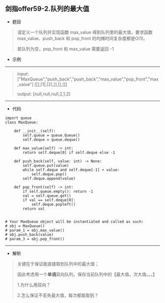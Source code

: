 剑指offer59-2.队列的最大值
----------
 - 题目
>请定义一个队列并实现函数 max_value 得到队列里的最大值，要求函数max_value、push_back 和 pop_front 的均摊时间复杂度都是O(1)。
>
>若队列为空，pop_front 和 max_value 需要返回 -1
>
 - 示例
 ----------
> input:["MaxQueue","push_back","push_back","max_value","pop_front","max_value"] [[],[1],[2],[],[],[]]
> 
> output: [null,null,null,2,1,2]
 ----------
 - 代码
 >
>
    import queue
    class MaxQueue:
    
        def __init__(self):
            self.queue = queue.Queue()
            self.deque = queue.deque()
    
        def max_value(self) -> int:
            return self.deque[0] if self.deque else -1
    
        def push_back(self, value: int) -> None:
            self.queue.put(value)
            while self.deque and self.deque[-1] < value:
                self.deque.pop()
            self.deque.append(value)
    
        def pop_front(self) -> int:
            if self.queue.empty(): return -1
            val = self.queue.get()
            if val == self.deque[0]:
                self.deque.popleft()
            return val
    
    
    # Your MaxQueue object will be instantiated and called as such:
    # obj = MaxQueue()
    # param_1 = obj.max_value()
    # obj.push_back(value)
    # param_3 = obj.pop_front()
  ----------
 - 解析
 > 
> 关键在于保证能直接取到队列中的最大值；
>
> 因此考虑用一个**单调**双向队列，保存当前队列中的【最大值，次大值。。。】
>
> 1.为什么用双向？
>
> 2.怎么保证不丢失最大值，每次都能取到？